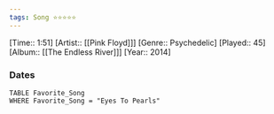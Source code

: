 ```yaml
---
tags: Song ⭐⭐⭐⭐⭐ 
---
```

[Time:: 1:51]
[Artist:: [[Pink Floyd]]]
[Genre:: Psychedelic]
[Played:: 45]
[Album:: [[The Endless River]]]
[Year:: 2014]
### Dates
````dataview
TABLE Favorite_Song
WHERE Favorite_Song = "Eyes To Pearls"
````